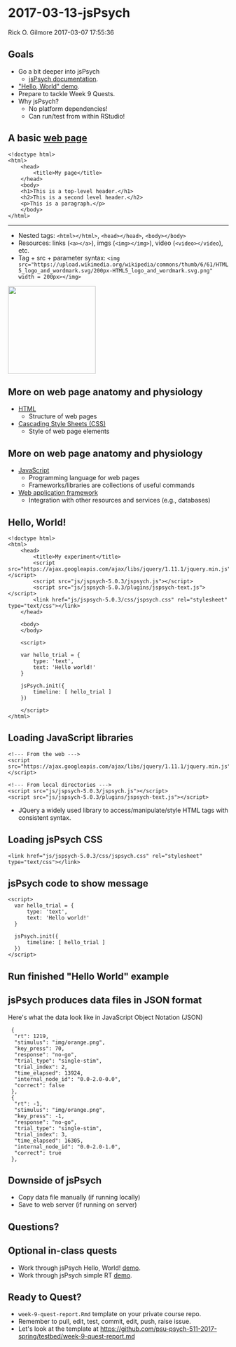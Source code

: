 2017-03-13-jsPsych
================
Rick O. Gilmore
2017-03-07 17:55:36

<!-- In-class activity for jsPsych -->
<!-- http://stackoverflow.com/q/38260799 -->
<style>
slides > slide { overflow: scroll; }
slides > slide:not(.nobackground):before {
  background: none;
  }
slides > slide:not(.nobackground):after {
  content: '';
  background: none;
  }
}
</style>
Goals
-----

-   Go a bit deeper into jsPsych
    -   [jsPsych documentation](http://docs.jspsych.org/).
-   ["Hello, World" demo](http://docs.jspsych.org/tutorials/hello-world/).
-   Prepare to tackle Week 9 Quests.
-   Why jsPsych?
    -   No platform dependencies!
    -   Can run/test from within RStudio!

A basic [web page](simple-page.html)
------------------------------------

    <!doctype html>
    <html>
        <head>
            <title>My page</title>
        </head>
        <body>
        <h1>This is a top-level header.</h1>
        <h2>This is a second level header.</h2>
        <p>This is a paragraph.</p>
        </body>
    </html>

------------------------------------------------------------------------

-   Nested tags: `<html></html>`, `<head></head>`, `<body></body>`
-   Resources: links (`<a></a>`), imgs (`<img></img>`), video (`<video></video`), etc.
-   Tag + src + parameter syntax: `<img src="https://upload.wikimedia.org/wikipedia/commons/thumb/6/61/HTML5_logo_and_wordmark.svg/200px-HTML5_logo_and_wordmark.svg.png" width = 200px></img>`

<img src="https://upload.wikimedia.org/wikipedia/commons/thumb/6/61/HTML5_logo_and_wordmark.svg/200px-HTML5_logo_and_wordmark.svg.png" width = 200px></img>

More on web page anatomy and physiology
---------------------------------------

-   [HTML](http://www.w3schools.com/html/default.asp)
    -   Structure of web pages
-   [Cascading Style Sheets (CSS)](http://www.w3schools.com/css/default.asp)
    -   Style of web page elements

More on web page anatomy and physiology
---------------------------------------

-   [JavaScript](http://www.w3schools.com/js/)
    -   Programming language for web pages
    -   Frameworks/libraries are collections of useful commands
-   [Web application framework](https://en.wikipedia.org/wiki/Web_framework)
    -   Integration with other resources and services (e.g., databases)

Hello, World!
-------------

    <!doctype html>
    <html>
        <head>
            <title>My experiment</title>
            <script src="https://ajax.googleapis.com/ajax/libs/jquery/1.11.1/jquery.min.js"></script>
            <script src="js/jspsych-5.0.3/jspsych.js"></script>
            <script src="js/jspsych-5.0.3/plugins/jspsych-text.js"></script>
            <link href="js/jspsych-5.0.3/css/jspsych.css" rel="stylesheet" type="text/css"></link>
        </head>
        
        <body>
        </body>
        
        <script>

        var hello_trial = {
            type: 'text',
            text: 'Hello world!'
        }

        jsPsych.init({
            timeline: [ hello_trial ]
        })

        </script>
    </html>

Loading JavaScript libraries
----------------------------

    <!--- From the web --->
    <script src="https://ajax.googleapis.com/ajax/libs/jquery/1.11.1/jquery.min.js"></script>

    <!--- From local directories --->
    <script src="js/jspsych-5.0.3/jspsych.js"></script>
    <script src="js/jspsych-5.0.3/plugins/jspsych-text.js"></script>

-   JQuery a widely used library to access/manipulate/style HTML tags with consistent syntax.

Loading jsPsych CSS
-------------------

    <link href="js/jspsych-5.0.3/css/jspsych.css" rel="stylesheet" type="text/css"></link>

jsPsych code to show message
----------------------------

    <script>
      var hello_trial = {
          type: 'text',
          text: 'Hello world!'
      }

      jsPsych.init({
          timeline: [ hello_trial ]
      })
    </script>

Run finished "Hello World" example
----------------------------------

jsPsych produces data files in JSON format
------------------------------------------

Here's what the data look like in JavaScript Object Notation (JSON)

     {
      "rt": 1219,
      "stimulus": "img/orange.png",
      "key_press": 70,
      "response": "no-go",
      "trial_type": "single-stim",
      "trial_index": 2,
      "time_elapsed": 13924,
      "internal_node_id": "0.0-2.0-0.0",
      "correct": false
     },
     {
      "rt": -1,
      "stimulus": "img/orange.png",
      "key_press": -1,
      "response": "no-go",
      "trial_type": "single-stim",
      "trial_index": 3,
      "time_elapsed": 16305,
      "internal_node_id": "0.0-2.0-1.0",
      "correct": true
     },

Downside of jsPsych
-------------------

-   Copy data file manually (if running locally)
-   Save to web server (if running on server)

Questions?
----------

Optional in-class quests
------------------------

-   Work through jsPsych Hello, World! [demo](http://docs.jspsych.org/tutorials/hello-world/).
-   Work through jsPsych simple RT [demo](http://docs.jspsych.org/tutorials/rt-task/).

Ready to Quest?
---------------

-   `week-9-quest-report.Rmd` template on your private course repo.
-   Remember to pull, edit, test, commit, edit, push, raise issue.
-   Let's look at the template at <https://github.com/psu-psych-511-2017-spring/testbed/week-9-quest-report.md>
